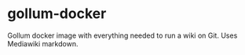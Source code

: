 # gollum-docker
Gollum docker image with everything needed to run a wiki on Git. Uses Mediawiki markdown.
